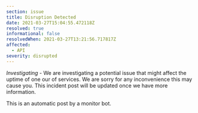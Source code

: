 ```yaml
---
section: issue
title: Disruption Detected
date: 2021-03-27T15:04:55.472118Z
resolved: true
informational: false
resolvedWhen: 2021-03-27T13:21:56.717817Z
affected:
  - API
severity: disrupted
---
```

*Investigating* - We are investigating a potential issue that might affect the uptime of one our of services. We are sorry for any inconvenience this may cause you. This incident post will be updated once we have more information.

This is an automatic post by a monitor bot.
        